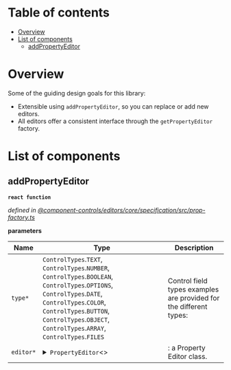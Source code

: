 # Table of contents

-   [Overview](#overview)
-   [List of components](#list-of-components)
    -   [addPropertyEditor](#addpropertyeditor)

# Overview

Some of the guiding design goals for this library:

-   Extensible using `addPropertyEditor`, so you can replace or add new editors.
-   All editors offer a consistent interface through the `getPropertyEditor` factory.

# List of components

<api-readme extensions="react" />

<!-- START-API-README -->

## addPropertyEditor

**`react function`**

_defined in [@component-controls/editors/core/specification/src/prop-factory.ts](https://github.com/ccontrols/component-controls/tree/master/core/specification/src/prop-factory.ts#L22)_

**parameters**

| Name      | Type                                                                                                                                                                                                                                                                                                | Description                                                        |
| --------- | --------------------------------------------------------------------------------------------------------------------------------------------------------------------------------------------------------------------------------------------------------------------------------------------------- | ------------------------------------------------------------------ |
| `type*`   | `ControlTypes`.`TEXT`, `ControlTypes`.`NUMBER`, `ControlTypes`.`BOOLEAN`, `ControlTypes`.`OPTIONS`, `ControlTypes`.`DATE`, `ControlTypes`.`COLOR`, `ControlTypes`.`BUTTON`, `ControlTypes`.`OBJECT`, `ControlTypes`.`ARRAY`, `ControlTypes`.`FILES`                                                 | Control field types examples are provided for the different types: |
| `editor*` | <details><summary>`PropertyEditor`&lt;></summary><blockquote>`propTypes`: `WeakValidationMap`&lt;> \| `undefined`<br />`contextTypes`: `ValidationMap`&lt;> \| `undefined`<br />`defaultProps`: `Partial`&lt;`P`> \| `undefined`<br />`displayName`: `string` \| `undefined`</blockquote></details> | : a Property Editor class.                                         |

<!-- END-API-README -->
